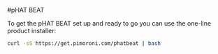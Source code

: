 <!--
---
name: pHAT BEAT
class: board
type: audio
formfactor: pHAT
manufacturer: Pimoroni
description: Stereo I2S DAC, AMP and VU meter
buy: https://shop.pimoroni.com/products/phat-beat
github: https://github.com/pimoroni/phat-beat
buy: https://shop.pimoroni.com/products/phat-beat
image: 'phat-beat.png'
pincount: 40
eeprom: no
power:
  '2':
ground:
  '6':
  '9':
  '14':
  '20':
  '25':
  '30':
  '34':
  '39':
pin:
  '12':
    name: I2S
  '35':
    name: I2S
  '40':
    name: I2S
  '16':
    name: Data
    mode: output
    active: high
  '18':
    name: Clock
    mode: output
    active: high
install:
  'devices':
  - 'i2s'
-->
#pHAT BEAT

To get the pHAT BEAT set up and ready to go you can use the one-line product installer:

```bash
curl -sS https://get.pimoroni.com/phatbeat | bash
```
